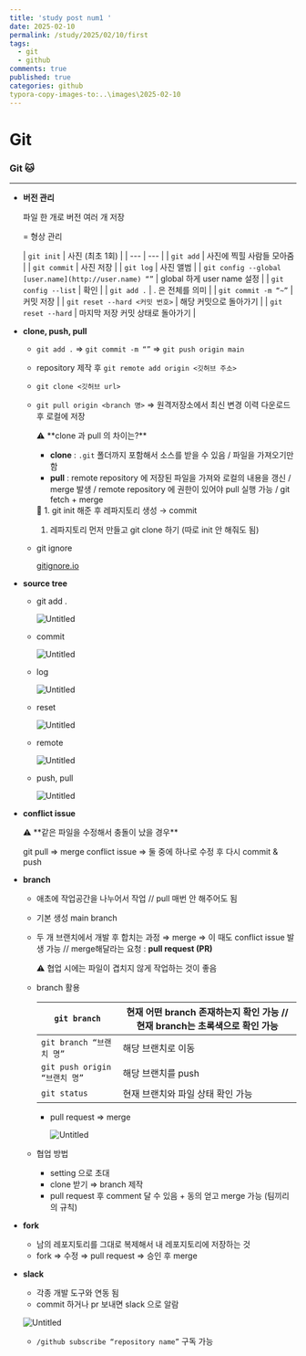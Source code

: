 ```yaml
---
title: 'study post num1 '
date: 2025-02-10
permalink: /study/2025/02/10/first
tags:
  - git
  - github
comments: true
published: true
categories: github
typora-copy-images-to:..\images\2025-02-10
---
```

# Git


### Git 🐱

---

- **버전 관리**

  파일 한 개로 버전 여러 개 저장

  = 형상 관리

  | `git init` | 사진 (최초 1회) |
      | --- | --- |
  | `git add` | 사진에 찍힐 사람들 모아줌 |
  | `git commit`  | 사진 저장  |
  | `git log` | 사진 앨범 |
  | `git config --global [user.name](http://user.name) “”` | global 하게 user name 설정 |
  | `git config --list` | 확인 |
  | `git add .`  | .  은 전체를 의미 |
  | `git commit -m “~”` | 커밋 저장 |
  | `git reset --hard <커밋 번호>` | 해당 커밋으로 돌아가기 |
  | `git reset --hard` | 마지막 저장 커밋 상태로 돌아가기 |
- **clone, push, pull**
    - `git add .` ⇒ `git commit -m “”` ⇒ `git push origin main`
    - repository 제작 후 `git remote add origin <깃허브 주소>`
    - `git clone <깃허브 url>`
    - `git pull origin <branch 명>` ⇒ 원격저장소에서 최신 변경 이력 다운로드 후 로컬에 저장

        <aside>
        ⚠️ **clone 과 pull 의 차이는?**

        - **clone** : `.git` 폴더까지 포함해서 소스를 받을 수 있음 / 파일을 가져오기만 함
        - **pull** : remote repository 에 저장된 파일을 가져와 로컬의 내용을 갱신 / merge 발생 / remote repository 에 권한이 있어야 pull 실행 가능 / git fetch + merge
        </aside>

        <aside>
        📌 1. git init 해준 후 레파지토리 생성 → commit

        1. 레파지토리 먼저 만들고 git clone 하기 (따로 init 안 해줘도 됨)
        </aside>

    - git ignore

      [gitignore.io](https://www.toptal.com/developers/gitignore)

- **source tree**
    - git add .

      ![Untitled](Untitled.png)
    - commit

      ![Untitled](Untitled%201.png)

    - log

      ![Untitled](Untitled%202.png)

    - reset

      ![Untitled](Untitled%203.png)

    - remote

      ![Untitled](Untitled%204.png)

    - push, pull

      ![Untitled](Untitled%205.png)

- **conflict issue**

    <aside>
    ⚠️ **같은 파일을 수정해서 충돌이 났을 경우**

  git pull ⇒ merge conflict issue ⇒ 둘 중에 하나로 수정 후 다시 commit & push

    </aside>

- **branch**
    - 애초에 작업공간을 나누어서 작업 // pull 매번 안 해주어도 됨
    - 기본 생성 main branch
    - 두 개 브랜치에서 개발 후 합치는 과정 ⇒ merge ⇒ 이 때도 conflict issue 발생 가능 // merge해달라는 요청 : **pull request (PR)**

        <aside>
        ⚠️ 협업 시에는 파일이 겹치지 않게 작업하는 것이 좋음

        </aside>

    - branch 활용

        | `git branch` | 현재 어떤 branch 존재하는지 확인 가능 // 현재 branch는 초록색으로 확인 가능 |
        | --- | --- |
        | `git branch “브랜치 명”` | 해당 브랜치로 이동 |
        | `git push origin “브랜치 명”` | 해당 브랜치를 push |
        | `git status` | 현재 브랜치와 파일 상태 확인 가능 |
        - pull request ⇒ merge
            
            ![Untitled](Untitled%206.png)
            
    - 협업 방법
        - setting 으로 초대
        - clone 받기 ⇒ branch 제작
        - pull request 후 comment 달 수 있음 + 동의 얻고 merge 가능 (팀끼리의 규칙)

- **fork**
    - 남의 레포지토리를 그대로 복제해서 내 레포지토리에 저장하는 것
    - fork ⇒ 수정 ⇒ pull request ⇒ 승인 후 merge
- **slack**
    - 각종 개발 도구와 연동 됨
    - commit 하거나 pr 보내면 slack 으로 알람

  ![Untitled](Untitled%207.png)

    - `/github subscribe “repository name”`  구독 가능